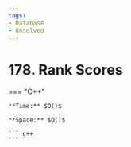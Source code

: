 ```yaml
---
tags:
- Database
- Unsolved
---
```



# 178. Rank Scores

=== "C++"

    **Time:** $O()$

    **Space:** $O()$

    ``` c++
    ```